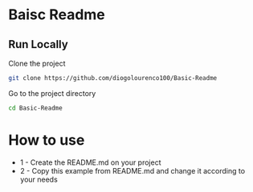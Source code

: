 # Baisc Readme
## Run Locally  

Clone the project  

~~~bash  
git clone https://github.com/diogolourenco100/Basic-Readme
~~~

Go to the project directory  

~~~bash  
cd Basic-Readme
~~~

# How to use
- 1 - Create the README.md on your project
- 2 - Copy this example from README.md and change it according to your needs
